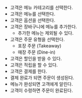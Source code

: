 - 고객은 메뉴 카테고리를 선택한다.
- 고객은 메뉴를 선택한다.
- 고객은 옵션을 선택한다.
- 고객은 장바구니에 메뉴를 추가한다.
  - 추가한 메뉴는 제외될 수 있다.
- 고객은 주문 유형을 선택한다.
  - 포장 주문 (Takeaway)
  - 매장 주문 (Dine-in)
- 고객은 할인을 받을 수 있다.
- 고객은 적립을 할 수 있다.
- 고객은 결제를 한다.
- 결제 완료가 되면 주문이 생성된다.
- 메뉴가 완성되면 고객에게 알린다.
- 고객이 수령하면 주문이 완료된다.
